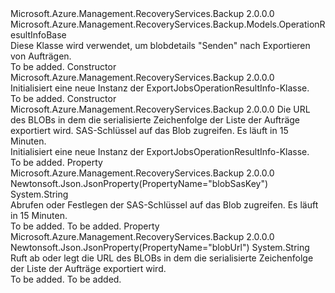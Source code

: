 <Type Name="ExportJobsOperationResultInfo" FullName="Microsoft.Azure.Management.RecoveryServices.Backup.Models.ExportJobsOperationResultInfo">
  <TypeSignature Language="C#" Value="public class ExportJobsOperationResultInfo : Microsoft.Azure.Management.RecoveryServices.Backup.Models.OperationResultInfoBase" />
  <TypeSignature Language="ILAsm" Value=".class public auto ansi beforefieldinit ExportJobsOperationResultInfo extends Microsoft.Azure.Management.RecoveryServices.Backup.Models.OperationResultInfoBase" />
  <TypeSignature Language="DocId" Value="T:Microsoft.Azure.Management.RecoveryServices.Backup.Models.ExportJobsOperationResultInfo" />
  <TypeSignature Language="VB.NET" Value="Public Class ExportJobsOperationResultInfo&#xA;Inherits OperationResultInfoBase" />
  <TypeSignature Language="F#" Value="type ExportJobsOperationResultInfo = class&#xA;    inherit OperationResultInfoBase" />
  <AssemblyInfo>
    <AssemblyName>Microsoft.Azure.Management.RecoveryServices.Backup</AssemblyName>
    <AssemblyVersion>2.0.0.0</AssemblyVersion>
  </AssemblyInfo>
  <Base>
    <BaseTypeName>Microsoft.Azure.Management.RecoveryServices.Backup.Models.OperationResultInfoBase</BaseTypeName>
  </Base>
  <Interfaces />
  <Docs>
    <summary>
            Diese Klasse wird verwendet, um blobdetails "Senden" nach Exportieren von Aufträgen.
            </summary>
    <remarks>To be added.</remarks>
  </Docs>
  <Members>
    <Member MemberName=".ctor">
      <MemberSignature Language="C#" Value="public ExportJobsOperationResultInfo ();" />
      <MemberSignature Language="ILAsm" Value=".method public hidebysig specialname rtspecialname instance void .ctor() cil managed" />
      <MemberSignature Language="DocId" Value="M:Microsoft.Azure.Management.RecoveryServices.Backup.Models.ExportJobsOperationResultInfo.#ctor" />
      <MemberSignature Language="VB.NET" Value="Public Sub New ()" />
      <MemberType>Constructor</MemberType>
      <AssemblyInfo>
        <AssemblyName>Microsoft.Azure.Management.RecoveryServices.Backup</AssemblyName>
        <AssemblyVersion>2.0.0.0</AssemblyVersion>
      </AssemblyInfo>
      <Parameters />
      <Docs>
        <summary>
            Initialisiert eine neue Instanz der ExportJobsOperationResultInfo-Klasse.
            </summary>
        <remarks>To be added.</remarks>
      </Docs>
    </Member>
    <Member MemberName=".ctor">
      <MemberSignature Language="C#" Value="public ExportJobsOperationResultInfo (string blobUrl = null, string blobSasKey = null);" />
      <MemberSignature Language="ILAsm" Value=".method public hidebysig specialname rtspecialname instance void .ctor(string blobUrl, string blobSasKey) cil managed" />
      <MemberSignature Language="DocId" Value="M:Microsoft.Azure.Management.RecoveryServices.Backup.Models.ExportJobsOperationResultInfo.#ctor(System.String,System.String)" />
      <MemberSignature Language="VB.NET" Value="Public Sub New (Optional blobUrl As String = null, Optional blobSasKey As String = null)" />
      <MemberSignature Language="F#" Value="new Microsoft.Azure.Management.RecoveryServices.Backup.Models.ExportJobsOperationResultInfo : string * string -&gt; Microsoft.Azure.Management.RecoveryServices.Backup.Models.ExportJobsOperationResultInfo" Usage="new Microsoft.Azure.Management.RecoveryServices.Backup.Models.ExportJobsOperationResultInfo (blobUrl, blobSasKey)" />
      <MemberType>Constructor</MemberType>
      <AssemblyInfo>
        <AssemblyName>Microsoft.Azure.Management.RecoveryServices.Backup</AssemblyName>
        <AssemblyVersion>2.0.0.0</AssemblyVersion>
      </AssemblyInfo>
      <Parameters>
        <Parameter Name="blobUrl" Type="System.String" />
        <Parameter Name="blobSasKey" Type="System.String" />
      </Parameters>
      <Docs>
        <param name="blobUrl">Die URL des BLOBs in dem die serialisierte Zeichenfolge der Liste der Aufträge exportiert wird.</param>
        <param name="blobSasKey">SAS-Schlüssel auf das Blob zugreifen. Es läuft in 15 Minuten.</param>
        <summary>
            Initialisiert eine neue Instanz der ExportJobsOperationResultInfo-Klasse.
            </summary>
        <remarks>To be added.</remarks>
      </Docs>
    </Member>
    <Member MemberName="BlobSasKey">
      <MemberSignature Language="C#" Value="public string BlobSasKey { get; set; }" />
      <MemberSignature Language="ILAsm" Value=".property instance string BlobSasKey" />
      <MemberSignature Language="DocId" Value="P:Microsoft.Azure.Management.RecoveryServices.Backup.Models.ExportJobsOperationResultInfo.BlobSasKey" />
      <MemberSignature Language="VB.NET" Value="Public Property BlobSasKey As String" />
      <MemberSignature Language="F#" Value="member this.BlobSasKey : string with get, set" Usage="Microsoft.Azure.Management.RecoveryServices.Backup.Models.ExportJobsOperationResultInfo.BlobSasKey" />
      <MemberType>Property</MemberType>
      <AssemblyInfo>
        <AssemblyName>Microsoft.Azure.Management.RecoveryServices.Backup</AssemblyName>
        <AssemblyVersion>2.0.0.0</AssemblyVersion>
      </AssemblyInfo>
      <Attributes>
        <Attribute>
          <AttributeName>Newtonsoft.Json.JsonProperty(PropertyName="blobSasKey")</AttributeName>
        </Attribute>
      </Attributes>
      <ReturnValue>
        <ReturnType>System.String</ReturnType>
      </ReturnValue>
      <Docs>
        <summary>
            Abrufen oder Festlegen der SAS-Schlüssel auf das Blob zugreifen. Es läuft in 15 Minuten.
            </summary>
        <value>To be added.</value>
        <remarks>To be added.</remarks>
      </Docs>
    </Member>
    <Member MemberName="BlobUrl">
      <MemberSignature Language="C#" Value="public string BlobUrl { get; set; }" />
      <MemberSignature Language="ILAsm" Value=".property instance string BlobUrl" />
      <MemberSignature Language="DocId" Value="P:Microsoft.Azure.Management.RecoveryServices.Backup.Models.ExportJobsOperationResultInfo.BlobUrl" />
      <MemberSignature Language="VB.NET" Value="Public Property BlobUrl As String" />
      <MemberSignature Language="F#" Value="member this.BlobUrl : string with get, set" Usage="Microsoft.Azure.Management.RecoveryServices.Backup.Models.ExportJobsOperationResultInfo.BlobUrl" />
      <MemberType>Property</MemberType>
      <AssemblyInfo>
        <AssemblyName>Microsoft.Azure.Management.RecoveryServices.Backup</AssemblyName>
        <AssemblyVersion>2.0.0.0</AssemblyVersion>
      </AssemblyInfo>
      <Attributes>
        <Attribute>
          <AttributeName>Newtonsoft.Json.JsonProperty(PropertyName="blobUrl")</AttributeName>
        </Attribute>
      </Attributes>
      <ReturnValue>
        <ReturnType>System.String</ReturnType>
      </ReturnValue>
      <Docs>
        <summary>
            Ruft ab oder legt die URL des BLOBs in dem die serialisierte Zeichenfolge der Liste der Aufträge exportiert wird.
            </summary>
        <value>To be added.</value>
        <remarks>To be added.</remarks>
      </Docs>
    </Member>
  </Members>
</Type>